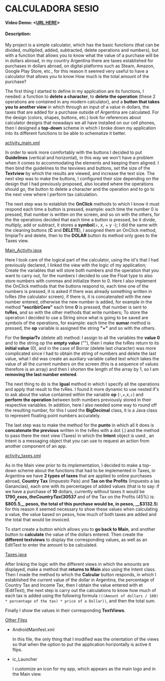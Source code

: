 # CALCULADORA SESIO
#### Video Demo:  <[URL HERE](https://youtube.com/shorts/cwJG_G-D6ME)>
#### Description: 

My project is a simple calculator, which has the basic functions (that can be divided, multiplied, added, subtracted, delete operations and numbers), but with a function that allows you to know what the value of a purchase will be in dollars abroad, in my country Argentina there are taxes established for purchases in dollars abroad, on digital platforms such as Steam, Amazon, Google Play Store, etc., for this reason it seemed very useful to have a calculator that allows you to know How much is the total amount of the purchase?

The first thing I started to define in my application are its functions, I needed: a function to __delete a character__, to __delete the operation__ (these 2 operations are contained in any modern calculator), and a __button that takes you to another view__ in which through an input of a value in dollars, the taxes that are added for a purchase outside of Argentina are calculated.
For the design (colors, shapes, buttons, etc.) look for references about calculator designs that nowadays we all have installed on our cell phones, then I designed a __top-down__ scheme in which I broke down my application into its different functions to be able to schematize it better.

<ins>activity_main.xml</ins>

In order to work more comfortably with the buttons I decided to put __Guidelines__ (vertical and horizontal), in this way we won't have a problem when it comes to accommodating the elements and keeping them aligned. I then bind the guidelines to the texviews and buttons, set the size of the __Textview__ by which the results are viewed, and increase the text size.
The next step was to make the buttons, I configured their size depending on the design that I had previously proposed, also located where the operations should go, the button to delete a character and the operation and to go to the next view where I perform tax calculation.

The next step was to establish the __OnClick__ methods to which I know it must respond each time a button is pressed, example: each time the number 0 is pressed, that number is written on the screen, and so on with the others, for the the operations decided that each time a button is pressed, be it divide, multiply, add or subtract, it stores a __symbol__(÷, x, + y -);
I did the same with the cleaning buttons (__C__ and __DELETE__), I assigned them an OnClick method, limpiarTv and delete, then to the __DOLAR__ button its method only goes to the Taxes view.
 
<ins>Main_Activity.java</ins>

Here I took care of the logical part of the calculator, using the id's that I had previously declared, I linked the view with the logic of my application; Create the variables that will store both numbers and the operation that you want to carry out, for the numbers I decided to use the Float type to also store numbers with commas and initialize them to 0. Here I also implement the OnClick methods that the buttons respond to, each time one of the numbers is pressed, it is asked if there was already something written in tvRes (the calculator screen), if there is, it is concatenated with the new number entered, otherwise the new number is added, for example in the method __"escribirCero"__ each time __0__ is pressed, that number is sent to __tvRes__, and so with the other methods that write numbers; To store the operation I decided to use a String since what is going to be saved are symbols of the operations, for example: each time the __sumar__ method is pressed, the __op__ variable is assigned the string __"+"__ and so with the others.

For the __limpiarTv__ (delete all) method: I assign to all the variables the __value 0__ and to the string op the __empty value__ (""), then I make the tvRes return to its __initial value__ (0), and in the case of Borrar (delete last character) was more complicated since I had to obtain the string of numbers and delete the last value, what I did was create an auxiliary variable called text which takes the value of all the current numbers on the screen (this is a sequence of values therefore is an array) and then I shorten the length of the array by 1, so I am __removing the last number entered__.

The next thing to do is the __Igual__ method in which I specify all the operations and apply that result to the tvRes. I found it more dynamic to use nested if's to ask about the value contained within the variable __op__ (-,+,x,÷) and __perform the operation__ between both numbers previously stored in their respective variables. In addition, here I also needed some way to round off the resulting number, for this I used the __BigDecimal__ class, it is a Java class to represent floating point numbers accurately.

The last step was to make the method for the __punto__ in which all it does is __concatenate the previous__ written in the tvRes with a dot (.) and the method to pass there the next view (Taxes) in which the __Intent__ object is used , an Intent is a messaging object that you can use to request an action from another component of an app.

<ins>activity_taxes.xml</ins>

As in the Main view prior to its implementation, I decided to make a top-down scheme about the functions that had to be implemented in Taxes, in Argentina we have __2 types of taxes__ that are applied to online purchases abroad, __Country Tax__ (Impuesto Pais) and __Tax on the Profits__ (Impuesto a las Ganancias), each one with its percentages of added values (that is to say: if we have a purchase of __10__ dollars, currently without taxes it would be __$1790__ pesos, the Country Tax (30%) of this purchase are: __$537__ and of the Tax on the Profits (45%) is: __$805.5__ pesos, the total of this purchase would be, in pesos, __$3132.5__) for this reason it seemed necessary to show these values when calculating a value, the value based on pesos, how much of both taxes are added and the total that would be invoiced.

To start create a button which allows you to __go back to Main__, and another button to __calculate__ the value of the dollars entered. Then create the __different textviews__ to display the corresponding values, as well as an EditText to enter the amount to be calculated.

<ins>Taxes.java</ins>

After linking the logic with the different views in which the amounts are displayed, make a method that __returns to Main__ also using the Intent class.
Then I made the method to which the __Calcular__ button responds, in which I established the current value of the dollar in Argentina, the percentage of Country Tax and Income Tax, then I obtain the value entered with et (EditText), the next step is carry out the calculations to know how much of each tax is added using the following formula ``(((Amount of dollars / 100) * percentage of the tax) * price of a Dollar))``, and then the total sum.

Finally I show the values in their corresponding __TextViews__.

<ins>Other Files<ins>

+ AndroidManifest.xml

     In this file, the only thing that I modified was the orientation of the views so that when the option to put the application horizontally is active it flips.

+ ic_Launcher
  
     I customize an icon for my app, which appears as the main logo and in the Main view.